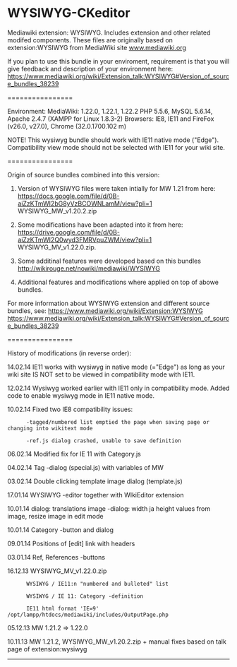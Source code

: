 WYSIWYG-CKeditor
================

Mediawiki extension: WYSIWYG. Includes extension and other related modifed components.
These files are originally based on extension:WYSIWYG from MediaWiki site www.mediawiki.org

If you plan to use this bundle in your enviroment, requirement is that you will give feedback and description of your environment here:
https://www.mediawiki.org/wiki/Extension_talk:WYSIWYG#Version_of_source_bundles_38239

================

Environment:
  MediaWiki: 1.22.0, 1.22.1, 1.22.2
  PHP 5.5.6, MySQL 5.6.14, Apache 2.4.7 (XAMPP for Linux 1.8.3-2)
  Browsers: IE8, IE11 and FireFox (v26.0, v27.0), Chrome (32.0.1700.102 m)

  NOTE! This wysiwyg bundle should work with IE11 native mode ("Edge").
        Compatibility view mode should not be selected with IE11 for your wiki site.

================

Origin of source bundles combined into this version:
1. Version of WYSIWYG files were taken intially for MW 1.21 from here:
   https://docs.google.com/file/d/0B-aiZzKTmWI2bG8yVzBCOWNLamM/view?pli=1
   WYSIWYG_MW_v1.20.2.zip

2. Some modifications have been adapted into it from here:
   https://drive.google.com/file/d/0B-aiZzKTmWI2Q0wyd3FMRVpuZWM/view?pli=1
   WYSIWYG_MV_v1.22.0.zip.

3. Some additinal features were developed based on this bundles
   http://wikirouge.net/nowiki/mediawiki/WYSIWYG

4. Additional features and modifications where applied on top of abowe bundles.

For more information about WYSIWYG extension and different source bundles, see:
  https://www.mediawiki.org/wiki/Extension:WYSIWYG
  https://www.mediawiki.org/wiki/Extension_talk:WYSIWYG#Version_of_source_bundles_38239

================

History of modifications (in reverse order):

14.02.14  IE11 works with wysiwyg in native mode (="Edge") as long as your wiki site IS NOT set to be viewed in compatibility mode with IE11.

12.02.14  Wysiwyg worked earlier with IE11 only in compatibility mode. Added code to enable wysiwyg mode in IE11 native mode.

10.02.14  Fixed two IE8 compatibility issues:

          -tagged/numbered list emptied the page when saving page or changing into wikitext mode

          -ref.js dialog crashed, unable to save definition

06.02.14  Modified fix for IE 11 with Category.js

04.02.14  Tag -dialog (special.js) with variables of MW

03.02.14  Double clicking template image dialog (template.js)

17.01.14  WYSIWYG -editor together with WIkiEditor extension

10.01.14  <Ref> dialog: translations
          image -dialog: width ja height values from image, resize image in edit mode

10.01.14  Category -button and dialog

09.01.14  Positions of [edit] link with headers

03.01.14  Ref, References -buttons

16.12.13  WYSIWYG_MV_v1.22.0.zip

          WYSIWYG / IE11:n "numbered and bulleted" list

          WYSIWYG / IE 11: Category -definition

          IE11 html format 'IE=9' /opt/lampp/htdocs/mediawiki/includes/OutputPage.php

05.12.13  MW 1.21.2 => 1.22.0

10.11.13  MW 1.21.2, WYSIWYG_MW_v1.20.2.zip + manual fixes based on talk page of extension:wysiwyg

------------------------------------------------------------------------------
